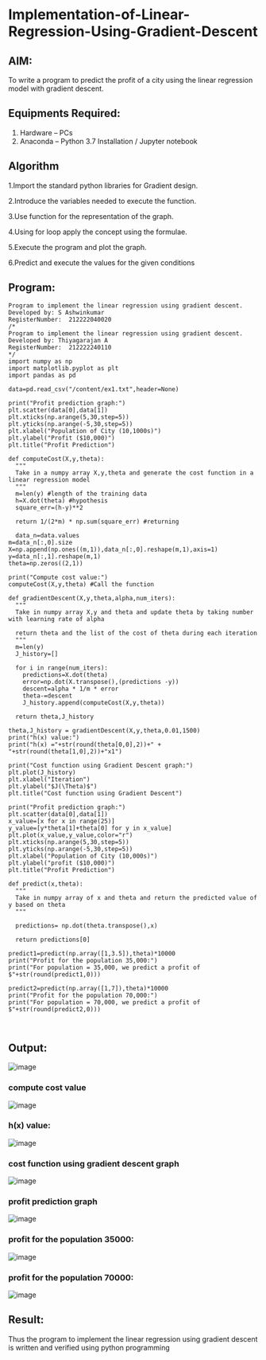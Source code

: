 # Implementation-of-Linear-Regression-Using-Gradient-Descent

## AIM:
To write a program to predict the profit of a city using the linear regression model with gradient descent.

## Equipments Required:
1. Hardware – PCs
2. Anaconda – Python 3.7 Installation / Jupyter notebook

## Algorithm
1.Import the standard python libraries for Gradient design.

2.Introduce the variables needed to execute the function.

3.Use function for the representation of the graph.

4.Using for loop apply the concept using the formulae.

5.Execute the program and plot the graph.

6.Predict and execute the values for the given conditions
## Program:
```
Program to implement the linear regression using gradient descent.
Developed by: S Ashwinkumar
RegisterNumber:  212222040020
/*
Program to implement the linear regression using gradient descent.
Developed by: Thiyagarajan A
RegisterNumber:  212222240110
*/
import numpy as np
import matplotlib.pyplot as plt
import pandas as pd

data=pd.read_csv("/content/ex1.txt",header=None)

print("Profit prediction graph:")
plt.scatter(data[0],data[1])
plt.xticks(np.arange(5,30,step=5))
plt.yticks(np.arange(-5,30,step=5))
plt.xlabel("Population of City (10,1000s)")
plt.ylabel("Profit ($10,000)")
plt.title("Profit Prediction")

def computeCost(X,y,theta):
  """
  Take in a numpy array X,y,theta and generate the cost function in a linear regression model
  """
  m=len(y) #length of the training data
  h=X.dot(theta) #hypothesis
  square_err=(h-y)**2

  return 1/(2*m) * np.sum(square_err) #returning
  
  data_n=data.values
m=data_n[:,0].size
X=np.append(np.ones((m,1)),data_n[:,0].reshape(m,1),axis=1)
y=data_n[:,1].reshape(m,1)
theta=np.zeros((2,1))

print("Compute cost value:")
computeCost(X,y,theta) #Call the function

def gradientDescent(X,y,theta,alpha,num_iters):
  """
  Take in numpy array X,y and theta and update theta by taking number with learning rate of alpha

  return theta and the list of the cost of theta during each iteration
  """
  m=len(y)
  J_history=[]

  for i in range(num_iters):
    predictions=X.dot(theta)
    error=np.dot(X.transpose(),(predictions -y))
    descent=alpha * 1/m * error
    theta-=descent
    J_history.append(computeCost(X,y,theta))

  return theta,J_history  
  
theta,J_history = gradientDescent(X,y,theta,0.01,1500)
print("h(x) value:")
print("h(x) ="+str(round(theta[0,0],2))+" + "+str(round(theta[1,0],2))+"x1")

print("Cost function using Gradient Descent graph:")
plt.plot(J_history)
plt.xlabel("Iteration")
plt.ylabel("$J(\Theta)$")
plt.title("Cost function using Gradient Descent")

print("Profit prediction graph:")
plt.scatter(data[0],data[1])
x_value=[x for x in range(25)]
y_value=[y*theta[1]+theta[0] for y in x_value]
plt.plot(x_value,y_value,color="r")
plt.xticks(np.arange(5,30,step=5))
plt.yticks(np.arange(-5,30,step=5))
plt.xlabel("Population of City (10,000s)")
plt.ylabel("profit ($10,000)")
plt.title("Profit Prediction")

def predict(x,theta):
  """
  Take in numpy array of x and theta and return the predicted value of y based on theta
  """

  predictions= np.dot(theta.transpose(),x)

  return predictions[0]
  
predict1=predict(np.array([1,3.5]),theta)*10000
print("Profit for the population 35,000:")
print("For population = 35,000, we predict a profit of $"+str(round(predict1,0)))

predict2=predict(np.array([1,7]),theta)*10000
print("Profit for the population 70,000:")
print("For population = 70,000, we predict a profit of $"+str(round(predict2,0)))



```

## Output:
![image](https://github.com/ashwinkumarsaveethaofficial/Implementation-of-Linear-Regression-Using-Gradient-Descent/assets/120731469/9b3ea740-6978-4eb7-aeba-d16cce45ae5e)

### compute cost value
![image](https://github.com/ashwinkumarsaveethaofficial/Implementation-of-Linear-Regression-Using-Gradient-Descent/assets/120731469/da02b685-9d34-4e44-b282-b52f22adf481)

### h(x) value:
![image](https://github.com/ashwinkumarsaveethaofficial/Implementation-of-Linear-Regression-Using-Gradient-Descent/assets/120731469/bfedb5e3-680b-4459-ae62-f53388d45713)

### cost function using gradient descent graph
![image](https://github.com/ashwinkumarsaveethaofficial/Implementation-of-Linear-Regression-Using-Gradient-Descent/assets/120731469/45f3079b-000c-4a10-87f7-5f5b33223684)

### profit prediction graph
![image](https://github.com/ashwinkumarsaveethaofficial/Implementation-of-Linear-Regression-Using-Gradient-Descent/assets/120731469/f0daddf4-f504-49f8-8e4b-d2e36a9e6365)

### profit for the population 35000:
![image](https://github.com/ashwinkumarsaveethaofficial/Implementation-of-Linear-Regression-Using-Gradient-Descent/assets/120731469/32600920-0381-4e58-a81b-f711fbaa3a36)

### profit for the population 70000:
![image](https://github.com/ashwinkumarsaveethaofficial/Implementation-of-Linear-Regression-Using-Gradient-Descent/assets/120731469/78d6b32b-6130-4124-a651-336e809c2fbe)


## Result:
Thus the program to implement the linear regression using gradient descent is written and verified using python programming
